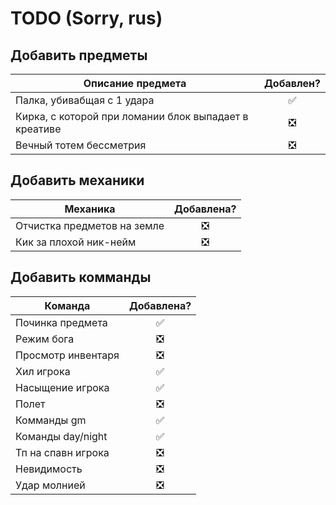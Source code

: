 # TODO (Sorry, rus)
## Добавить предметы
| Описание предмета | Добавлен? |
|----------------|:---------:|
|Палка, убивабщая с 1 удара|✅|
|Кирка, с которой при ломании блок выпадает в креативе|❎|
|Вечный тотем бессметрия|❎|
## Добавить механики
| Механика | Добавлена? |
|----------------|:---------:|
|Отчистка предметов на земле|❎|
|Кик за плохой ник-нейм|❎|
## Добавить комманды
| Команда | Добавлена? |
|----------------|:---------:|
|Починка предмета |✅|
|Режим бога |❎|
|Просмотр инвентаря |❎|
|Хил игрока|✅|
|Насыщение игрока|✅|
|Полет|❎|
|Комманды gm|✅|
|Команды day/night|✅|
|Тп на спавн игрока|❎|
|Невидимость|❎|
|Удар молнией|❎|
